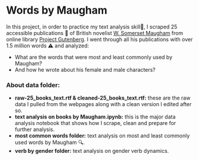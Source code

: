# Words by Maugham

In this project, in order to practice my text analysis skill🧐, I scraped 25 accessible publications 📖 of British novelist [W. Somerset Maugham](https://en.wikipedia.org/wiki/W._Somerset_Maugham) from online library [Project Gutenberg](https://www.gutenberg.org/ebooks/author/126). I went through all his publications with over 1.5 million words ⚠️ and analyzed: 

- What are the words that were most and least commonly used by Maugham? 
- And how he wrote about his female and male characters? 

### About data folder:
- **raw-25_books_text.rtf & cleaned-25_books_text.rtf:** these are the raw data I pulled from the webpages along with a clean version I edited after so.
- **text analysis on books by Maugham.ipynb:** this is the major data analysis notebook that shows how I scrape, clean and prepare for further analysis.
- **most common words folder:** text analysis on most and least commonly used words by Maugham 🔍.
- **verb by gender folder:** text analysis on gender verb dynamics.
